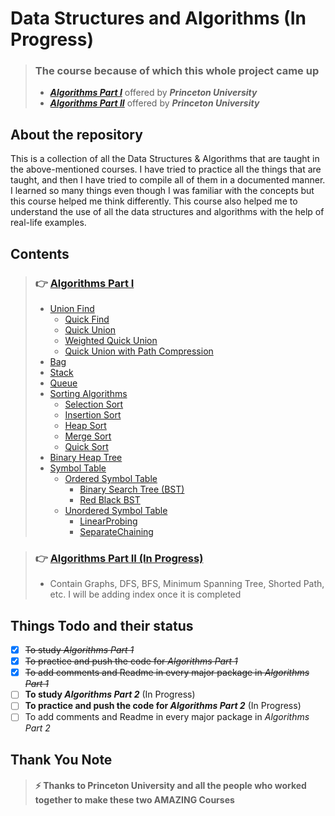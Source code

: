 # Data Structures and Algorithms (In Progress)

> ### The course because of which this whole project came up
> - **_[Algorithms Part I](https://www.coursera.org/learn/algorithms-part1)_** offered by _**Princeton University**_
> - **_[Algorithms Part II](https://www.coursera.org/learn/algorithms-part2)_** offered by _**Princeton University**_

## About the repository

This is a collection of all the Data Structures & Algorithms that are taught in the above-mentioned courses. I have
tried to practice all the things that are taught, and then I have tried to compile all of them in a documented manner. I
learned so many things even though I was familiar with the concepts but this course helped me think differently. This
course also helped me to understand the use of all the data structures and algorithms with the help of real-life
examples.

## Contents

> ### 👉 [Algorithms Part I](./src/algorithms/part/one)
> - [Union Find](./src/algorithms/part/one/_1_unionfind)
>   - [Quick Find](./src/algorithms/part/one/_1_unionfind/QuickFind.java)
>   - [Quick Union](./src/algorithms/part/one/_1_unionfind/QuickUnion.java)
>   - [Weighted Quick Union](./src/algorithms/part/one/_1_unionfind/WeightedQuickUnion.java)
>   - [Quick Union with Path Compression](./src/algorithms/part/one/_1_unionfind/QuickUnionWithPathCompression.java)
> - [Bag](./src/algorithms/part/one/_2_bag)
> - [Stack](./src/algorithms/part/one/_3_stack)
> - [Queue](./src/algorithms/part/one/_4_queue)
> - [Sorting Algorithms](./src/algorithms/part/one/_5_sort)
>   - [Selection Sort](./src/algorithms/part/one/_5_sort/methods/Selection.java)
>   - [Insertion Sort](./src/algorithms/part/one/_5_sort/methods/Insertion.java)
>   - [Heap Sort](./src/algorithms/part/one/_5_sort/methods/Heap.java)
>   - [Merge Sort](./src/algorithms/part/one/_5_sort/methods/Merge.java)
>   - [Quick Sort](./src/algorithms/part/one/_5_sort/methods/Quick.java)
> - [Binary Heap Tree](./src/algorithms/part/one/_6_binaryheap)
> - [Symbol Table](./src/algorithms/part/one/_7_symboltable)
>   - [Ordered Symbol Table](./src/algorithms/part/one/_7_symboltable/ordered)
>       - [Binary Search Tree (BST)](./src/algorithms/part/one/_7_symboltable/ordered/BST.java)
>       - [Red Black BST](./src/algorithms/part/one/_7_symboltable/ordered/RedBlackBST.java)
>   - [Unordered Symbol Table](./src/algorithms/part/one/_7_symboltable/unordered)
>       - [LinearProbing](./src/algorithms/part/one/_7_symboltable/unordered/LinearProbing.java)
>       - [SeparateChaining](./src/algorithms/part/one/_7_symboltable/unordered/SeparateChaining.java)

> ### 👉 [Algorithms Part II (In Progress)](./src/algorithms/part/two)
> - Contain Graphs, DFS, BFS, Minimum Spanning Tree, Shorted Path, etc. I will be adding index once it is completed

## Things Todo and their status

- [x] ~~To study _Algorithms Part 1_~~
- [x] ~~To practice and push the code for _Algorithms Part 1_~~
- [x] ~~To add comments and Readme in every major package in _Algorithms Part 1_~~
- [ ] **To study _Algorithms Part 2_** (In Progress)
- [ ] **To practice and push the code for _Algorithms Part 2_** (In Progress)
- [ ] To add comments and Readme in every major package in _Algorithms Part 2_

## Thank You Note

> #### :zap: Thanks to Princeton University and all the people who worked together to make these two AMAZING Courses
